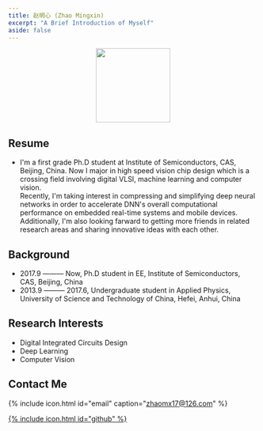 ```yaml
---
title: 赵明心 (Zhao Mingxin)
excerpt: "A Brief Introduction of Myself"
aside: false
---
```


<center>
<img src="http://wx4.sinaimg.cn/small/41f56ddcly1fitk7pj3eaj208i099q5d.jpg" width="150px">
</center>

## Resume
- I'm a first grade Ph.D student at Institute of Semiconductors, CAS, Beijing, China. Now I major in high speed vision chip design which is a crossing field involving digital VLSI, machine learning and computer vision.  
Recently, I'm taking interest in compressing and simplifying deep neural networks in order to accelerate DNN's overall computational performance on embedded real-time systems and mobile devices.  
Additionally, I'm also looking farward to getting more friends in related research areas and sharing innovative ideas with each other.  

## Background  
- 2017.9 ——— Now, Ph.D student in EE, Institute of Semiconductors, CAS, Beijing, China  
- 2013.9 ——— 2017.6, Undergraduate student in Applied Physics, University of Science and Technology of China, Hefei, Anhui, China  

## Research Interests  
- Digital Integrated Circuits Design  
- Deep Learning  
- Computer Vision  

## Contact Me
{% include icon.html id="email" caption="zhaomx17@126.com" %}

 [{% include icon.html id="github" %}](https:github.com/JackGittes)